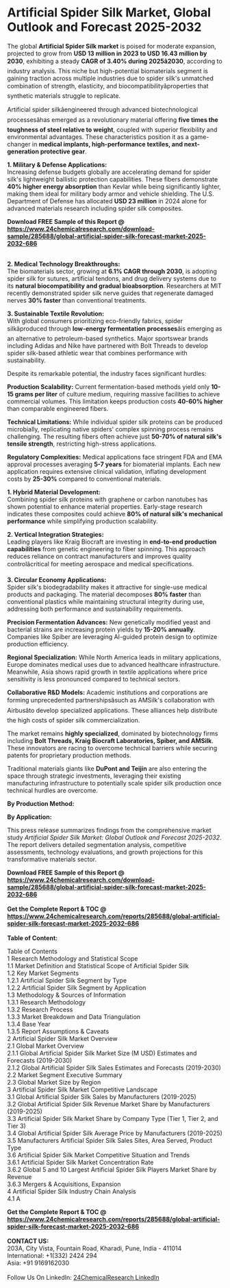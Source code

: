 <h1>Artificial Spider Silk Market, Global Outlook and Forecast 2025-2032</h1><p>The global <strong>Artificial Spider Silk market</strong> is poised for moderate expansion, projected to grow from <strong>USD 13 million in 2023 to USD 16.43 million by 2030</strong>, exhibiting a steady <strong>CAGR of 3.40% during 2025â2030</strong>, according to industry analysis. This niche but high-potential biomaterials segment is gaining traction across multiple industries due to spider silk's unmatched combination of strength, elasticity, and biocompatibilityâproperties that synthetic materials struggle to replicate.</p><p>Artificial spider silkâengineered through advanced biotechnological processesâhas emerged as a revolutionary material offering <strong>five times the toughness of steel relative to weight</strong>, coupled with superior flexibility and environmental advantages. These characteristics position it as a game-changer in <strong>medical implants, high-performance textiles, and next-generation protective gear</strong>.</p><p><strong>1. Military &amp; Defense Applications:</strong><br>
Increasing defense budgets globally are accelerating demand for spider silk's lightweight ballistic protection capabilities. These fibers demonstrate <strong>40% higher energy absorption</strong> than Kevlar while being significantly lighter, making them ideal for military body armor and vehicle shielding. The U.S. Department of Defense has allocated <strong>USD 23 million</strong> in 2024 alone for advanced materials research including spider silk composites.</p><div><b>Download FREE Sample of this Report @ 
            <a href="https://www.24chemicalresearch.com/download-sample/285688/global-artificial-spider-silk-forecast-market-2025-2032-686">
            https://www.24chemicalresearch.com/download-sample/285688/global-artificial-spider-silk-forecast-market-2025-2032-686</a></b></div><br><p><strong>2. Medical Technology Breakthroughs:</strong><br>
The biomaterials sector, growing at <strong>6.1% CAGR through 2030</strong>, is adopting spider silk for sutures, artificial tendons, and drug delivery systems due to its <strong>natural biocompatibility and gradual bioabsorption</strong>. Researchers at MIT recently demonstrated spider silk nerve guides that regenerate damaged nerves <strong>30% faster</strong> than conventional treatments.</p><p><strong>3. Sustainable Textile Revolution:</strong><br>
With global consumers prioritizing eco-friendly fabrics, spider silkâproduced through <strong>low-energy fermentation processes</strong>âis emerging as an alternative to petroleum-based synthetics. Major sportswear brands including Adidas and Nike have partnered with Bolt Threads to develop spider silk-based athletic wear that combines performance with sustainability.</p><p>Despite its remarkable potential, the industry faces significant hurdles:</p><p><strong>Production Scalability:</strong> Current fermentation-based methods yield only <strong>10-15 grams per liter</strong> of culture medium, requiring massive facilities to achieve commercial volumes. This limitation keeps production costs <strong>40-60% higher</strong> than comparable engineered fibers.</p><p><strong>Technical Limitations:</strong> While individual spider silk proteins can be produced microbially, replicating native spiders' complex spinning process remains challenging. The resulting fibers often achieve just <strong>50-70% of natural silk's tensile strength</strong>, restricting high-stress applications.</p><p><strong>Regulatory Complexities:</strong> Medical applications face stringent FDA and EMA approval processes averaging <strong>5-7 years</strong> for biomaterial implants. Each new application requires extensive clinical validation, inflating development costs by <strong>25-30%</strong> compared to conventional materials.</p><p><strong>1. Hybrid Material Development:</strong><br>
Combining spider silk proteins with graphene or carbon nanotubes has shown potential to enhance material properties. Early-stage research indicates these composites could achieve <strong>80% of natural silk's mechanical performance</strong> while simplifying production scalability.</p><p><strong>2. Vertical Integration Strategies:</strong><br>
Leading players like Kraig Biocraft are investing in <strong>end-to-end production capabilities</strong> from genetic engineering to fiber spinning. This approach reduces reliance on contract manufacturers and improves quality controlâcritical for meeting aerospace and medical specifications.</p><p><strong>3. Circular Economy Applications:</strong><br>
Spider silk's biodegradability makes it attractive for single-use medical products and packaging. The material decomposes <strong>80% faster</strong> than conventional plastics while maintaining structural integrity during use, addressing both performance and sustainability requirements.</p><p><strong>Precision Fermentation Advances:</strong> New genetically modified yeast and bacterial strains are increasing protein yields by <strong>15-20% annually</strong>. Companies like Spiber are leveraging AI-guided protein design to optimize production efficiency.</p><p><strong>Regional Specialization:</strong> While North America leads in military applications, Europe dominates medical uses due to advanced healthcare infrastructure. Meanwhile, Asia shows rapid growth in textile applications where price sensitivity is less pronounced compared to technical sectors.</p><p><strong>Collaborative R&amp;D Models:</strong> Academic institutions and corporations are forming unprecedented partnershipsâsuch as AMSilk's collaboration with Airbusâto develop specialized applications. These alliances help distribute the high costs of spider silk commercialization.</p><p>The market remains <strong>highly specialized</strong>, dominated by biotechnology firms including <strong>Bolt Threads, Kraig Biocraft Laboratories, Spiber, and AMSilk</strong>. These innovators are racing to overcome technical barriers while securing patents for proprietary production methods.</p><p>Traditional materials giants like <strong>DuPont and Teijin</strong> are also entering the space through strategic investments, leveraging their existing manufacturing infrastructure to potentially scale spider silk production once technical hurdles are overcome.</p><p><strong>By Production Method:</strong></p><p><strong>By Application:</strong></p><p>This press release summarizes findings from the comprehensive market study <em>Artificial Spider Silk Market: Global Outlook and Forecast 2025-2032</em>. The report delivers detailed segmentation analysis, competitive assessments, technology evaluations, and growth projections for this transformative materials sector.</p><div><b>Download FREE Sample of this Report @ 
            <a href="https://www.24chemicalresearch.com/download-sample/285688/global-artificial-spider-silk-forecast-market-2025-2032-686">
            https://www.24chemicalresearch.com/download-sample/285688/global-artificial-spider-silk-forecast-market-2025-2032-686</a></b></div><br><div><b>Get the Complete Report & TOC @ 
            <a href="https://www.24chemicalresearch.com/reports/285688/global-artificial-spider-silk-forecast-market-2025-2032-686">
            https://www.24chemicalresearch.com/reports/285688/global-artificial-spider-silk-forecast-market-2025-2032-686</a></b></div><br>
            <b>Table of Content:</b><p>Table of Contents<br />
1 Research Methodology and Statistical Scope<br />
1.1 Market Definition and Statistical Scope of Artificial Spider Silk<br />
1.2 Key Market Segments<br />
1.2.1 Artificial Spider Silk Segment by Type<br />
1.2.2 Artificial Spider Silk Segment by Application<br />
1.3 Methodology & Sources of Information<br />
1.3.1 Research Methodology<br />
1.3.2 Research Process<br />
1.3.3 Market Breakdown and Data Triangulation<br />
1.3.4 Base Year<br />
1.3.5 Report Assumptions & Caveats<br />
2 Artificial Spider Silk Market Overview<br />
2.1 Global Market Overview<br />
2.1.1 Global Artificial Spider Silk Market Size (M USD) Estimates and Forecasts (2019-2030)<br />
2.1.2 Global Artificial Spider Silk Sales Estimates and Forecasts (2019-2030)<br />
2.2 Market Segment Executive Summary<br />
2.3 Global Market Size by Region<br />
3 Artificial Spider Silk Market Competitive Landscape<br />
3.1 Global Artificial Spider Silk Sales by Manufacturers (2019-2025)<br />
3.2 Global Artificial Spider Silk Revenue Market Share by Manufacturers (2019-2025)<br />
3.3 Artificial Spider Silk Market Share by Company Type (Tier 1, Tier 2, and Tier 3)<br />
3.4 Global Artificial Spider Silk Average Price by Manufacturers (2019-2025)<br />
3.5 Manufacturers Artificial Spider Silk Sales Sites, Area Served, Product Type<br />
3.6 Artificial Spider Silk Market Competitive Situation and Trends<br />
3.6.1 Artificial Spider Silk Market Concentration Rate<br />
3.6.2 Global 5 and 10 Largest Artificial Spider Silk Players Market Share by Revenue<br />
3.6.3 Mergers & Acquisitions, Expansion<br />
4 Artificial Spider Silk Industry Chain Analysis<br />
4.1 A</p><div><b>Get the Complete Report & TOC @ 
            <a href="https://www.24chemicalresearch.com/reports/285688/global-artificial-spider-silk-forecast-market-2025-2032-686">
            https://www.24chemicalresearch.com/reports/285688/global-artificial-spider-silk-forecast-market-2025-2032-686</a></b></div><br><b>CONTACT US:</b><br>
            203A, City Vista, Fountain Road, Kharadi, Pune, India - 411014<br>
            International: +1(332) 2424 294<br>
            Asia: +91 9169162030 <br><br>
            Follow Us On LinkedIn: <a href="https://www.linkedin.com/company/24chemicalresearch/">24ChemicalResearch LinkedIn</a>
